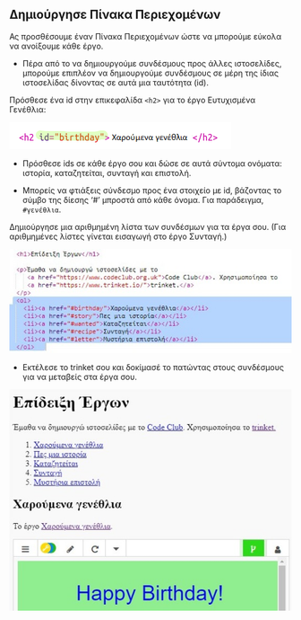 ## Δημιούργησε Πίνακα Περιεχομένων

Ας προσθέσουμε έναν Πίνακα Περιεχομένων ώστε να μπορούμε εύκολα να ανοίξουμε κάθε έργο.

+ Πέρα από το να δημιουργούμε συνδέσμους προς άλλες ιστοσελίδες, μπορούμε επιπλέον να δημιουργούμε συνδέσμους σε μέρη της ίδιας ιστοσελίδας δίνοντας σε αυτά μια ταυτότητα (id). 

Πρόσθεσε ένα id στην επικεφαλίδα `<h2>` για το έργο Ευτυχισμένα Γενέθλια:

![screenshot](images/showcase-id.png)

+ Πρόσθεσε ids σε κάθε έργο σου και δώσε σε αυτά σύντομα ονόματα: ιστορία, καταζητείται, συνταγή και επιστολή.

+ Μπορείς να φτιάξεις σύνδεσμο προς ένα στοιχείο με id, βάζοντας το σύμβο της δίεσης ‘#’ μπροστά από κάθε όνομα. Για παράδειγμα, `#γενέθλια`.

Δημιούργησε μια αριθμημένη λίστα των συνδέσμων για τα έργα σου. (Για αριθμημένες λίστες γίνεται εισαγωγή στο έργο Συνταγή.)

![screenshot](images/showcase-list.png)

+ Εκτέλεσε το trinket σου και δοκίμασέ το πατώντας στους συνδέσμους για να μεταβείς στα έργα σου. 

![screenshot](images/showcase-list-output.png)